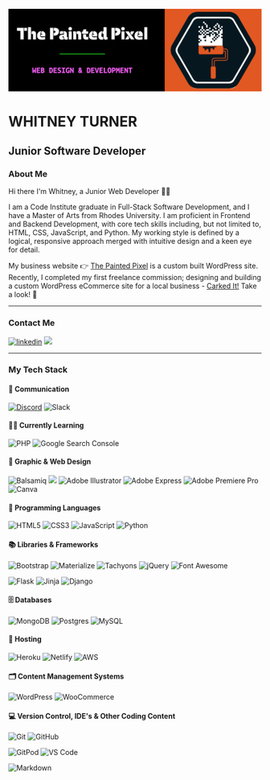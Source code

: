 ![](https://github.com/Wingkelinks/Wingkelinks/blob/ea9919737d5d5a9af97e10896e01d0897ec999b9/Painted%20Pixel%20Banner%201.png)

# WHITNEY TURNER
## Junior Software Developer

### About Me

Hi there I'm Whitney, a Junior Web Developer 👋🏻

I am a Code Institute graduate in Full-Stack Software Development, and I have a Master of Arts from Rhodes University. I am proficient in Frontend and Backend Development, with core tech skills including, but not limited to, HTML, CSS, JavaScript, and Python. My working style is defined by a logical, responsive approach merged with intuitive design and a keen eye for detail.

My business website :point_right:  [The Painted Pixel](https://the-painted-pixel.com/) is a custom built WordPress site. Recently, I completed my first freelance commission; designing and building a custom WordPress eCommerce site for a local business - [Carked It!](https://www.carkedit.com/) Take a look! :eyes: 

- - -

### Contact Me

[<img src='https://img.shields.io/badge/LinkedIn-0077B5?style=for-the-badge&logo=linkedin&logoColor=white' alt='linkedin'>](https://linkedin.com/in/whitwebdev/)
[<img src='https://img.shields.io/badge/UpWork-6FDA44?style=for-the-badge&logo=Upwork&logoColor=white'>](https://www.upwork.com/freelancers/~01435a2b26dffa2c77)

- - -

### My Tech Stack

#### :speech_balloon: Communication

[<img src="https://img.shields.io/badge/Discord-5865F2?style=for-the-badge&logo=discord&logoColor=white" alt="Discord">](https://discordapp.com/users/Whit#7282)
![Slack](https://img.shields.io/badge/Slack-4A154B?style=for-the-badge&logo=Slack&logoColor=white)

#### :technologist: Currently Learning

![PHP](https://img.shields.io/badge/php-%23777BB4.svg?style=for-the-badge&logo=php&logoColor=white)
![Google Search Console](https://img.shields.io/badge/Google%20Search%20Console-458CF5?style=for-the-badge&logo=Google%20Search%20Console&logoColor=white)


#### 🎨 Graphic & Web Design

![Balsamiq](https://img.shields.io/badge/Balsamiq%20Wireframes-CC0000.svg?&style=for-the-badge&logo=Balsamiq&logoColor=FFFFFF)
[<img src="https://img.shields.io/badge/figma-F24E1E.svg?style=for-the-badge&logo=figma&logoColor=white">](https://www.figma.com/@Whit_01)
![Adobe Illustrator](https://img.shields.io/badge/adobe%20illustrator-%23FF9A00.svg?style=for-the-badge&logo=adobe%20illustrator&logoColor=white)
![Adobe Express](https://img.shields.io/badge/adobe%20express-DA1F26.svg?style=for-the-badge&logo=adobe%20creative%20cloud&logoColor=white)
![Adobe Premiere Pro](https://img.shields.io/badge/Adobe%20Premiere%20Pro-9999FF.svg?style=for-the-badge&logo=Adobe%20Premiere%20Pro&logoColor=white)
![Canva](https://img.shields.io/badge/Canva-%2300C4CC.svg?style=for-the-badge&logo=Canva&logoColor=white)


#### :link: Programming Languages

![HTML5](https://img.shields.io/badge/HTML5-E34F26?style=for-the-badge&logo=html5&logoColor=white)
![CSS3](https://img.shields.io/badge/CSS3-1572B6?style=for-the-badge&logo=css3&logoColor=white)
![JavaScript](https://img.shields.io/badge/JavaScript-323330?style=for-the-badge&logo=javascript&logoColor=F7DF1E)
![Python](https://img.shields.io/badge/python-3670A0?style=for-the-badge&logo=python&logoColor=ffdd54)


#### 📚 Libraries & Frameworks

![Bootstrap](https://img.shields.io/badge/Bootstrap-563D7C?style=for-the-badge&logo=bootstrap&logoColor=white)
![Materialize](https://img.shields.io/badge/Materialize%20-%23EE6E73.svg?&style=for-the-badge&logo=Materialize&logoColor=FFFFFF)
![Tachyons](https://img.shields.io/badge/Tachyons-%23339AF0?style=for-the-badge&logo=#DA1F26&logoColor=white)
![jQuery](https://img.shields.io/badge/jQuery-0769AD?style=for-the-badge&logo=jquery&logoColor=white)
![Font Awesome](https://img.shields.io/badge/Font%20Awesome%20-%23339AF0.svg?&style=for-the-badge&logo=Font%20Awesome&logoColor=FFFFFF)

![Flask](https://img.shields.io/badge/flask-%23000.svg?style=for-the-badge&logo=flask&logoColor=white)
![Jinja](https://img.shields.io/badge/Jinja%20-%23000000.svg?&style=for-the-badge&logo=Jinja&logoColor=B41717)
![Django](https://img.shields.io/badge/django-%23092E20.svg?style=for-the-badge&logo=django&logoColor=white)


#### :file_cabinet: Databases

![MongoDB](https://img.shields.io/badge/MongoDB-%234ea94b.svg?style=for-the-badge&logo=mongodb&logoColor=white) 
![Postgres](https://img.shields.io/badge/postgres-%23316192.svg?style=for-the-badge&logo=postgresql&logoColor=white)
![MySQL](https://img.shields.io/badge/mysql-%2300f.svg?style=for-the-badge&logo=mysql&logoColor=white)


#### 🏡 Hosting

![Heroku](https://img.shields.io/badge/heroku-%23430098.svg?style=for-the-badge&logo=heroku&logoColor=white)
![Netlify](https://img.shields.io/badge/netlify-%23000000.svg?style=for-the-badge&logo=netlify&logoColor=#00C7B7)
![AWS](https://img.shields.io/badge/AWS-%23FF9900.svg?style=for-the-badge&logo=amazon-aws&logoColor=white)


#### :card_index_dividers: Content Management Systems

![WordPress](https://img.shields.io/badge/WordPress-%23117AC9.svg?style=for-the-badge&logo=WordPress&logoColor=white)
![WooCommerce](https://img.shields.io/badge/WooCommerce-96588A.svg?style=for-the-badge&logo=WooCommerce&logoColor=white)

#### 💻 Version Control, IDE's & Other Coding Content 

![Git](https://img.shields.io/badge/GIT-E44C30?style=for-the-badge&logo=git&logoColor=white)
![GitHub](https://img.shields.io/badge/GitHub-100000?style=for-the-badge&logo=github&logoColor=white)

![GitPod](https://img.shields.io/badge/Gitpod-000000?style=for-the-badge&logo=gitpod&logoColor=#FFAE33)
![VS Code](https://img.shields.io/badge/Visual_Studio_Code-0078D4?style=for-the-badge&logo=visual%20studio%20code&logoColor=white)

![Markdown](https://img.shields.io/badge/markdown-%23000000.svg?style=for-the-badge&logo=markdown&logoColor=white)
